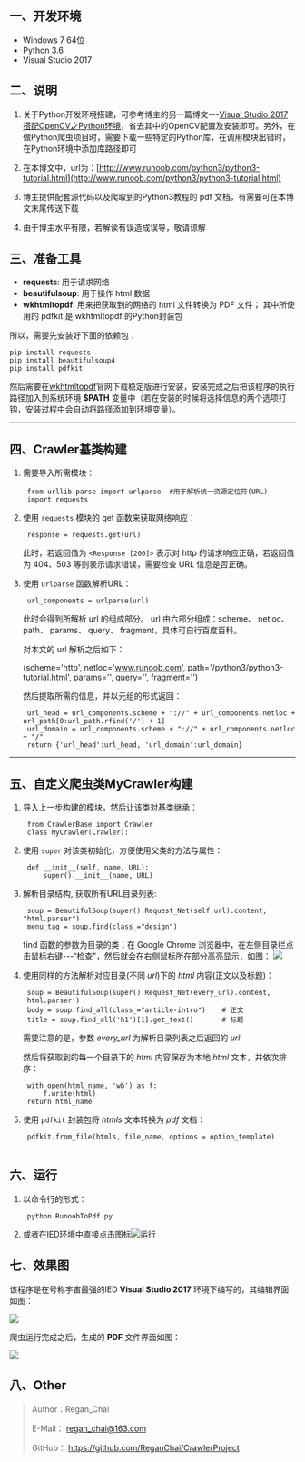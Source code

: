 ## 一、开发环境  
  - Windows 7 64位  
  - Python 3.6 
  - Visual Studio 2017

## 二、说明  

 1. 关于Python开发环境搭建，可参考博主的另一篇博文---[Visual Studio 2017搭配OpenCV之Python环境](https://blog.csdn.net/u012319441/article/details/79586755)，省去其中的OpenCV配置及安装即可。另外，在做Python爬虫项目时，需要下载一些特定的Python库，在调用模块出错时，在Python环境中添加库路径即可   

 2. 在本博文中，url为：[http://www.runoob.com/python3/python3-tutorial.html](http://www.runoob.com/python3/python3-tutorial.html)   

 3. 博主提供配套源代码以及爬取到的Python3教程的 pdf 文档，有需要可在本博文末尾传送下载   

 4. 由于博主水平有限，若解读有误造成误导，敬请谅解   

## 三、准备工具

- **requests**: 用于请求网络
- **beautifulsoup**: 用于操作 html 数据
- **wkhtmltopdf**: 用来把获取到的网络的 html 文件转换为 PDF 文件； 其中所使用的 pdfkit 是 wkhtmltopdf 的Python封装包


所以，需要先安装好下面的依赖包：

    pip install requests
    pip install beautifulsoup4
    pip install pdfkit

然后需要在[wkhtmltopdf](http://wkhtmltopdf.org/downloads.html)官网下载稳定版进行安装，安装完成之后把该程序的执行路径加入到系统环境 **$PATH** 变量中（若在安装的时候将选择信息的两个选项打钩，安装过程中会自动将路径添加到环境变量）。


-----------------------------------------------------------------------
## 四、Crawler基类构建

1. 需要导入所需模块： 

		from urllib.parse import urlparse  #用于解析统一资源定位符(URL)
		import requests

2. 使用 `requests` 模块的 get 函数来获取网络响应：

        response = requests.get(url)
        	
	此时，若返回值为 `<Response [200]>` 表示对 http 的请求响应正确，若返回值为 404、503 等则表示请求错误，需要检查 URL 信息是否正确。

3. 使用 `urlparse` 函数解析URL：

		url_components = urlparse(url)

	此时会得到所解析 url 的组成部分。 url 由六部分组成：scheme、 netloc、 path、 params、 query、 fragment，具体可自行百度百科。

	对本文的 url 解析之后如下：

    (scheme='http', netloc='www.runoob.com', path='/python3/python3-tutorial.html', params='', query='', fragment='')

	然后提取所需的信息，并以元组的形式返回：

	 	url_head = url_components.scheme + "://" + url_components.netloc + url_path[0:url_path.rfind('/') + 1]
        url_domain = url_components.scheme + "://" + url_components.netloc + "/"
		return {'url_head':url_head, 'url_domain':url_domain}


--------------------------------------------------------------------------------
## 五、自定义爬虫类MyCrawler构建

1. 导入上一步构建的模块，然后让该类对基类继承：

		from CrawlerBase import Crawler
		class MyCrawler(Crawler):

2. 使用 `super` 对该类初始化，方便使用父类的方法与属性：

		def __init__(self, name, URL):
        	super().__init__(name, URL)

3. 解析目录结构, 获取所有URL目录列表:

		soup = BeautifulSoup(super().Request_Net(self.url).content, "html.parser")
		menu_tag = soup.find(class_="design")
	find 函数的参数为目录的类；在 Google Chrome 浏览器中，在左侧目录栏点击鼠标右键---“检查"，然后就会在右侧鼠标所在部分高亮显示，如图：
![](https://i.imgur.com/RVDMT5Q.png)

4. 使用同样的方法解析对应目录(不同 *url*)下的 *html* 内容(正文以及标题)：

		soup = BeautifulSoup(super().Request_Net(every_url).content, 'html.parser')
        body = soup.find_all(class_="article-intro")    # 正文
        title = soup.find_all('h1')[1].get_text()       # 标题
	需要注意的是，参数 *every_url* 为解析目录列表之后返回的 *url* 

	然后将获取到的每一个目录下的 *html* 内容保存为本地 *html* 文本，并依次排序：

        with open(html_name, 'wb') as f:
            f.write(html)
		return html_name

5. 使用 `pdfkit` 封装包将 *htmls* 文本转换为 *pdf* 文档：

		pdfkit.from_file(htmls, file_name, options = option_template)

-------------------------------------------------------
## 六、运行
1. 以命令行的形式：

		python RunoobToPdf.py

2. 或者在IED环境中直接点击图标![](https://i.imgur.com/ssy87tr.png)运行


## 七、效果图
该程序是在号称宇宙最强的IED **Visual Studio 2017** 环境下编写的，其编辑界面如图：

![](https://i.imgur.com/82l1jWe.png)

爬虫运行完成之后，生成的 **PDF** 文件界面如图：

![](https://i.imgur.com/N3cFMxN.png)


## 八、Other

> Author：Regan_Chai   
>
> E-Mail： regan_chai@163.com   
>
> GitHub： https://github.com/ReganChai/CrawlerProject

